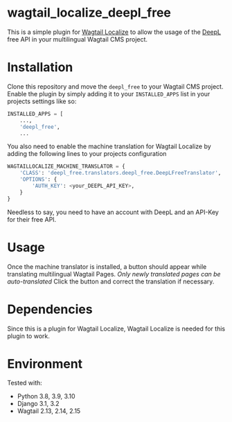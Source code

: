 # wagtail_localize_deepl_free

This is a simple plugin for [Wagtail Localize](https://www.wagtail-localize.org/) to allow the usage of the [DeepL](https://www.deepl.com) free API in your multilingual Wagtail CMS project. 

# Installation

Clone this repository and move the ```deepl_free``` to your Wagtail CMS project.
Enable the plugin by simply adding it to your ```INSTALLED_APPS``` list in your projects settings like so:

```python
INSTALLED_APPS = [
	...,
	'deepl_free',
	...
```

You also need to enable the machine translation for Wagtail Localize by adding the following lines to your projects configuration

```python
WAGTAILLOCALIZE_MACHINE_TRANSLATOR = {
    'CLASS': 'deepl_free.translators.deepl_free.DeepLFreeTranslator',
    'OPTIONS': {
        'AUTH_KEY': <your_DEEPL_API_KEY>,
    }
}
```

Needless to say, you need to have an account with DeepL and an API-Key for their free API.

# Usage

Once the machine translator is installed, a button should appear while translating multilingual Wagtail Pages. 
*Only newly translated pages can be auto-translated*
Click the button and correct the translation if necessary.

# Dependencies

Since this is a plugin for Wagtail Localize, Wagtail Localize is needed for this plugin to work.

# Environment

Tested with:
- Python 3.8, 3.9, 3.10
- Django 3.1, 3.2
- Wagtail 2.13, 2.14, 2.15